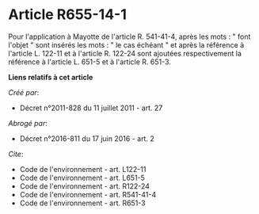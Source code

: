 # Article R655-14-1

Pour l'application à Mayotte de l'article R. 541-41-4, après les mots : " font l'objet " sont insérés les mots : " le cas
échéant " et après la référence à l'article L. 122-11 et à l'article R. 122-24 sont ajoutées respectivement la référence à
l'article L. 651-5 et à l'article R. 651-3.

**Liens relatifs à cet article**

_Créé par_:

  - Décret n°2011-828 du 11 juillet 2011 - art. 27

_Abrogé par_:

  - Décret n°2016-811 du 17 juin 2016 - art. 2

_Cite_:

  - Code de l'environnement - art. L122-11
  - Code de l'environnement - art. L651-5
  - Code de l'environnement - art. R122-24
  - Code de l'environnement - art. R541-41-4
  - Code de l'environnement - art. R651-3
